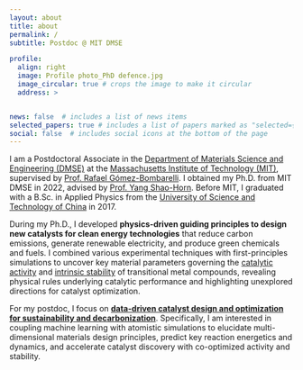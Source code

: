 ```yaml
---
layout: about
title: about
permalink: /
subtitle: Postdoc @ MIT DMSE

profile:
  align: right
  image: Profile photo_PhD defence.jpg
  image_circular: true # crops the image to make it circular
  address: >


news: false  # includes a list of news items
selected_papers: true # includes a list of papers marked as "selected={true}"
social: false  # includes social icons at the bottom of the page
---
```


I am a Postdoctoral Associate in the [Department of Materials Science and Engineering (DMSE)](https://dmse.mit.edu/) at the [Massachusetts Institute of Technology (MIT)](https://www.mit.edu/), supervised by [Prof. Rafael Gómez-Bombarelli](https://gomezbombarelli.mit.edu/). I obtained my Ph.D. from MIT DMSE in 2022, advised by [Prof. Yang Shao-Horn](https://www.rle.mit.edu/eel/). Before MIT, I graduated with a B.Sc. in Applied Physics from the [University of Science and Technology of China](https://en.ustc.edu.cn/) in 2017.

During my Ph.D., I developed **physics-driven guiding principles to design new catalysts for clean energy technologies** that reduce carbon emissions, generate renewable electricity, and produce green chemicals and fuels. I combined various experimental techniques with first-principles simulations to uncover key material parameters governing the [catalytic activity](https://doi.org/10.1038/s41563-022-01199-0) and [intrinsic stability](https://doi.org/10.1021/acs.chemmater.2c01233) of transitional metal compounds, revealing physical rules underlying catalytic performance and highlighting unexplored directions for catalyst optimization.

For my postdoc, I focus on **[data-driven catalyst design and optimization for sustainability and decarbonization](https://doi.org/10.1038/s41578-022-00466-5)**. Specifically, I am interested in coupling machine learning with atomistic simulations to elucidate multi-dimensional materials design principles, predict key reaction energetics and dynamics, and accelerate catalyst discovery with co-optimized activity and stability.
